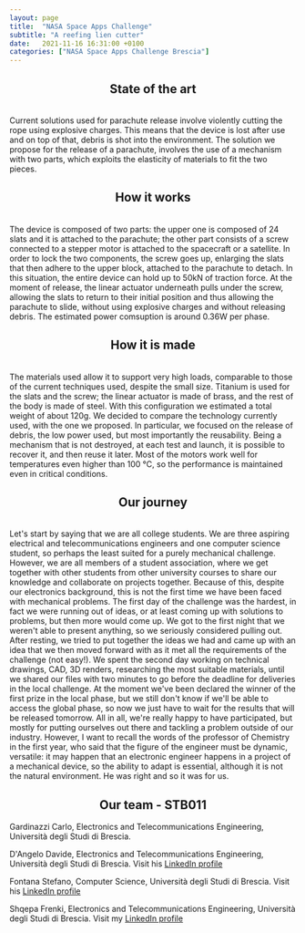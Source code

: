 ```yaml
---
layout: page
title:  "NASA Space Apps Challenge"
subtitle: "A reefing lien cutter"
date:   2021-11-16 16:31:00 +0100
categories: ["NASA Space Apps Challenge Brescia"]
---
```


<h2 align="center"> State of the art </h2>
</br>
Current solutions used for parachute release involve violently cutting the rope using explosive charges. This means that the device is lost after use and on top of that, debris is shot into the environment. The solution we propose for the release of a parachute, involves the use of a mechanism with two parts, which exploits the elasticity of materials to fit the two pieces.
</br>

<h2 align="center"> How it works </h2>
</br>
The device is composed of two parts: the upper one is composed of 24 slats and it is attached to the parachute; the other part consists of a screw connected to a stepper motor is attached to the spacecraft or a satellite.
In order to lock the two components, the screw goes up, enlarging the slats that then adhere to the upper block, attached to the parachute to detach. In this situation, the entire device can hold up to 50kN of traction force.
At the moment of release, the linear actuator underneath pulls under the screw, allowing the slats to return to their initial position and thus allowing the parachute to slide, without using explosive charges and without releasing debris. The estimated power comsuption is around 0.36W per phase.
</br>

<h2 align="center"> How it is made </h2>
</br>
The materials used allow it to support very high loads, comparable to those of the current techniques used, despite the small size. Titanium is used for the slats and the screw; the linear actuator is made of brass, and the rest of the body is made of steel. With this configuration we estimated a total weight of about 120g.
We decided to compare the technology currently used, with the one we proposed. In particular, we focused on the release of debris, the low power used, but most importantly the reusability. Being a mechanism that is not destroyed, at each test and launch, it is possible to recover it, and then reuse it later. 
Most of the motors work well for temperatures even higher than 100 °C, so the performance is maintained even in critical conditions.
</br>

<h2 align="center"> Our journey </h2>
</br>
Let's start by saying that we are all college students. We are three aspiring electrical and telecommunications engineers and one computer science student, so perhaps the least suited for a purely mechanical challenge. However, we are all members of a student association, where we get together with other students from other university courses to share our knowledge and collaborate on projects together. Because of this, despite our electronics background, this is not the first time we have been faced with mechanical problems. The first day of the challenge was the hardest, in fact we were running out of ideas, or at least coming up with solutions to problems, but then more would come up. We got to the first night that we weren't able to present anything, so we seriously considered pulling out. After resting, we tried to put together the ideas we had and came up with an idea that we then moved forward with as it met all the requirements of the challenge (not easy!). We spent the second day working on technical drawings, CAD, 3D renders, researching the most suitable materials, until we shared our files with two minutes to go before the deadline for deliveries in the local challenge. At the moment we've been declared the winner of the first prize in the local phase, but we still don't know if we'll be able to access the global phase, so now we just have to wait for the results that will be released tomorrow. All in all, we're really happy to have participated, but mostly for putting ourselves out there and tackling a problem outside of our industry. However, I want to recall the words of the professor of Chemistry in the first year, who said that the figure of the engineer must be dynamic, versatile: it may happen that an electronic engineer happens in a project of a mechanical device, so the ability to adapt is essential, although it is not the natural environment. He was right and so it was for us.
</br>

<h2 align="center"> Our team - STB011 </h2>
Gardinazzi Carlo, Electronics and Telecommunications Engineering, Università degli Studi di Brescia. 

D'Angelo Davide, Electronics and Telecommunications Engineering, Università degli Studi di Brescia. Visit his [LinkedIn profile](https://www.linkedin.com/in/d-dangelo/)

Fontana Stefano, Computer Science, Università degli Studi di Brescia. Visit his [LinkedIn profile](https://www.linkedin.com/in/fontana-stefano/)

Shqepa Frenki,  Electronics and Telecommunications Engineering, Università degli Studi di Brescia. Visit my [LinkedIn profile](https://www.linkedin.com/in/frenkishqepa/)
</br>



